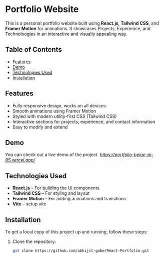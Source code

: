 # Portfolio Website

This is a personal portfolio website built using **React.js**, **Tailwind CSS**, and **Framer Motion** for animations. It showcases Projects, Experience, and Technoloogies in an interactive and visually appealing way.

## Table of Contents

- [Features](#features)
- [Demo](#demo)
- [Technologies Used](#technologies-used)
- [Installation](#installation)

## Features

- Fully responsive design, works on all devices
- Smooth animations using Framer Motion
- Styled with modern utility-first CSS (Tailwind CSS)
- Interactive sections for projects, experience, and contact information
- Easy to modify and extend

## Demo

You can check out a live demo of the project. *https://portfolio-beige-pi-95.vercel.app/*

## Technologies Used

- **React.js** – For building the UI components
- **Tailwind CSS** – For styling and layout
- **Framer Motion** – For adding animations and transitions
- **Vite** – setup vite

## Installation

To get a local copy of this project up and running, follow these steps:

1. Clone the repository:

   ```bash
   git clone https://github.com/abhijit-gobe/React-Portfolio.git
